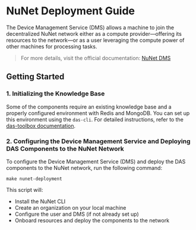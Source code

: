# **NuNet Deployment Guide**  

The Device Management Service (DMS) allows a machine to join the decentralized NuNet network either as a compute provider—offering its resources to the network—or as a user leveraging the compute power of other machines for processing tasks.  

> For more details, visit the official documentation: [NuNet DMS](https://gitlab.com/nunet/device-management-service)  

## **Getting Started**
  
### **1. Initializing the Knowledge Base**

Some of the components require an existing knowledge base and a properly configured environment with Redis and MongoDB. You can set up this environment using the `das-cli`. For detailed instructions, refer to the [das-toolbox documentation](https://github.com/singnet/das-toolbox).

### **2. Configuring the Device Management Service and Deploying DAS Components to the NuNet Network**

To configure the Device Management Service (DMS) and deploy the DAS components to the NuNet network, run the following command:

```
make nunet-deployment
```

This script will:  
- Install the NuNet CLI  
- Create an organization on your local machine  
- Configure the user and DMS (if not already set up)  
- Onboard resources and deploy the components to the network  
